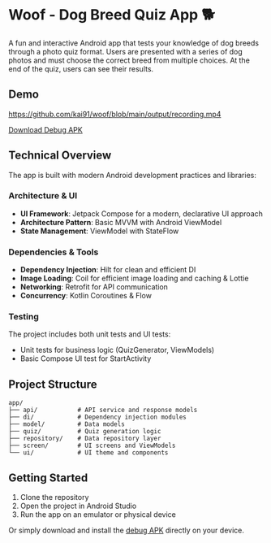 # Woof - Dog Breed Quiz App 🐕

A fun and interactive Android app that tests your knowledge of dog breeds through a photo quiz format. Users are presented with a series of dog photos and must choose the correct breed from multiple choices. At the end of the quiz, users can see their results.

## Demo

https://github.com/kai91/woof/blob/main/output/recording.mp4

[Download Debug APK](output/app-debug.apk)

## Technical Overview

The app is built with modern Android development practices and libraries:

### Architecture & UI
- **UI Framework**: Jetpack Compose for a modern, declarative UI approach
- **Architecture Pattern**: Basic MVVM with Android ViewModel
- **State Management**: ViewModel with StateFlow

### Dependencies & Tools
- **Dependency Injection**: Hilt for clean and efficient DI
- **Image Loading**: Coil for efficient image loading and caching & Lottie
- **Networking**: Retrofit for API communication
- **Concurrency**: Kotlin Coroutines & Flow

### Testing
The project includes both unit tests and UI tests:
- Unit tests for business logic (QuizGenerator, ViewModels)
- Basic Compose UI test for StartActivity

## Project Structure

```
app/
├── api/           # API service and response models
├── di/            # Dependency injection modules
├── model/         # Data models
├── quiz/          # Quiz generation logic
├── repository/    # Data repository layer
├── screen/        # UI screens and ViewModels
└── ui/            # UI theme and components
```

## Getting Started

1. Clone the repository
2. Open the project in Android Studio
3. Run the app on an emulator or physical device

Or simply download and install the [debug APK](output/app-debug.apk) directly on your device. 